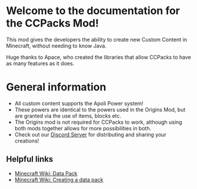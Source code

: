 # Welcome to the documentation for the CCPacks Mod!

This mod gives the developers the ability to create new Custom Content in Minecraft, without needing to know Java.

Huge thanks to Apace, who created the libraries that allow CCPacks to have as many features as it does.


# General information
- All custom content supports the Apoli Power system!
- These powers are identical to the powers used in the Origins Mod, but are granted via the use of items, blocks etc.
- The Origins mod is not required for CCPacks to work, although using both mods together allows for more possibilities in both.
- Check out our [Discord Server](https://discord.gg/QRbhVGN5Jn) for distributing and sharing your creations!

## Helpful links

* [Minecraft Wiki: Data Pack](https://minecraft.gamepedia.com/Data_Pack)
* [Minecraft Wiki: Creating a data pack](https://minecraft.gamepedia.com/Tutorials/Creating_a_data_pack)
